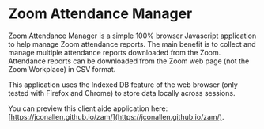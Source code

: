 # Zoom Attendance Manager

Zoom Attendance Manager is a simple 100% browser Javascript application to help manage Zoom attendance reports.  The main benefit is to collect and manage multiple attendance reports downloaded from the Zoom.  Attendance reports can be downloaded from the Zoom web page (not the Zoom Workplace) in CSV format.

This application uses the Indexed DB feature of the web browser (only tested with Firefox and Chrome) to store data locally across sessions.  

You can preview this client aide application here: [https://jconallen.github.io/zam/](https://jconallen.github.io/zam/).

